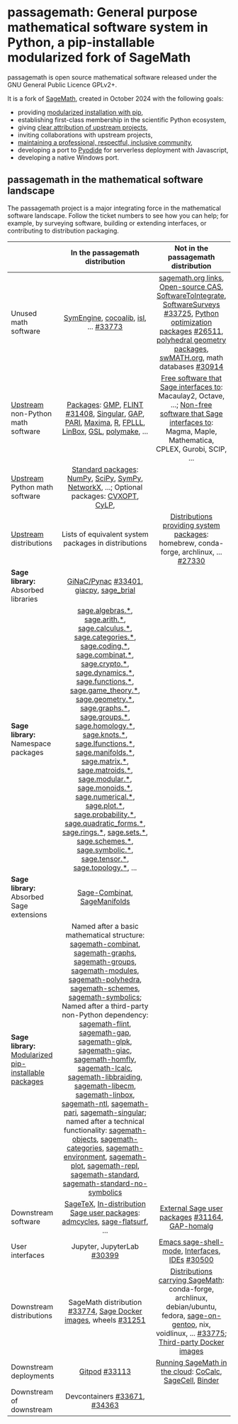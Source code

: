 passagemath: General purpose mathematical software system in Python, a pip-installable modularized fork of SageMath
===================================================================================================================

passagemath is open source mathematical software released under the GNU General Public
Licence GPLv2+.

It is a fork of [SageMath](https://www.sagemath.org/), created in October 2024 with the following goals:

* providing [modularized installation with pip](https://github.com/sagemath/sage/issues/29705),
* establishing first-class membership in the scientific Python ecosystem,
* giving [clear attribution of upstream projects](https://groups.google.com/g/sage-devel/c/6HO1HEtL1Fs/m/G002rPGpAAAJ),
* inviting collaborations with upstream projects,
* [maintaining a professional, respectful, inclusive community](https://groups.google.com/g/sage-devel/c/xBzaINHWwUQ),
* developing a port to [Pyodide](https://pyodide.org/en/stable/) for serverless deployment with Javascript,
* developing a native Windows port.

passagemath in the mathematical software landscape
--------------------------------------------------

The passagemath project is a major integrating force in the mathematical software landscape. Follow the ticket numbers to see how you can help; for example, by surveying software, building or extending interfaces, or contributing to distribution packaging.

|                                    | **In the passagemath distribution**         | Not in the passagemath distribution |
|------------------------------------|:------------------------------------------:|:----------------------------------:|
|Unused math software              | [SymEngine](https://doc.sagemath.org/html/en/reference/spkg/symengine.html), [cocoalib](https://doc.sagemath.org/html/en/reference/spkg/cocoalib.html), [isl](https://doc.sagemath.org/html/en/reference/spkg/isl.html), ... [#33773](https://github.com/sagemath/sage/issues/33773)                 | [sagemath.org links](https://www.sagemath.org/links.html), [Open-source CAS](https://wiki.sagemath.org/OSCAS), [SoftwareToIntegrate](https://wiki.sagemath.org/devel/SoftwareToIntegrate), [SoftwareSurveys](https://wiki.sagemath.org/devel/SoftwareSurveys) [#33725](https://github.com/sagemath/sage/issues/33725), [Python optimization packages](https://github.com/sagemath/sage/issues/26511) [#26511](https://github.com/sagemath/sage/issues/26511), [polyhedral geometry packages](https://wiki.sagemath.org/OptiPolyGeom), [swMATH.org](https://swmath.org/), math databases [#30914](https://github.com/sagemath/sage/issues/30914)
|[Upstream](Upstream) non-Python math software |[Packages](https://doc.sagemath.org/html/en/reference/spkg/): [GMP](https://doc.sagemath.org/html/en/reference/spkg/gmp.html), [FLINT](https://doc.sagemath.org/html/en/reference/spkg/flint.html) [#31408](https://github.com/sagemath/sage/issues/31408), [Singular](https://doc.sagemath.org/html/en/reference/spkg/singular.html), [GAP](https://doc.sagemath.org/html/en/reference/spkg/gap.html), [PARI](https://doc.sagemath.org/html/en/reference/spkg/pari.html), [Maxima](https://doc.sagemath.org/html/en/reference/spkg/maxima.html), [R](https://doc.sagemath.org/html/en/reference/spkg/r.html), [FPLLL](https://doc.sagemath.org/html/en/reference/spkg/fplll.html), [LinBox](https://doc.sagemath.org/html/en/reference/spkg/linbox.html), [GSL](https://doc.sagemath.org/html/en/reference/spkg/gsl.html),  [polymake](https://doc.sagemath.org/html/en/reference/spkg/polymake.html), ... | [Free software that Sage interfaces to](https://wiki.sagemath.org/Interfaces#Interfaces_to_other_software_in_SageMath): Macaulay2, Octave, ...; [Non-free software that Sage interfaces to](https://wiki.sagemath.org/Interfaces#Interfaces_to_other_software_in_SageMath): Magma, Maple, Mathematica, CPLEX, Gurobi, SCIP, ...
|[Upstream](Upstream) Python math software     |[Standard packages](https://doc.sagemath.org/html/en/reference/spkg/): [NumPy](https://doc.sagemath.org/html/en/reference/spkg/numpy.html), [SciPy](https://doc.sagemath.org/html/en/reference/spkg/scipy.html), [SymPy](https://doc.sagemath.org/html/en/reference/spkg/sympy.html), [NetworkX](https://doc.sagemath.org/html/en/reference/spkg/networkx.html), ...; Optional packages: [CVXOPT](https://doc.sagemath.org/html/en/reference/spkg/cvxopt.html), [CyLP](https://doc.sagemath.org/html/en/reference/spkg/cylp.html), 
|[Upstream](Upstream) distributions            | Lists of equivalent system packages in distributions | [Distributions providing system packages](https://wiki.sagemath.org/ReleaseTours/sage-9.1#Portability_improvements.2C_increased_use_of_system_packages): homebrew, conda-forge, archlinux, ... [#27330](https://github.com/sagemath/sage/issues/27330)
| **Sage library:** Absorbed libraries | [GiNaC/Pynac](https://github.com/sagemath/sage/issues/32386) [#33401](https://github.com/sagemath/sage/issues/33401), [giacpy](https://github.com/sagemath/sage/issues/29171), [sage_brial](https://github.com/sagemath/sage/issues/30332) |    |
| **Sage library:** Namespace packages | [sage.algebras.*](https://github.com/sagemath/sage/tree/develop/src/sage/algebras), [sage.arith.*](https://github.com/sagemath/sage/tree/develop/src/sage/arith), [sage.calculus.*](https://github.com/sagemath/sage/tree/develop/src/sage/calculus), [sage.categories.*](https://github.com/sagemath/sage/tree/develop/src/sage/categories), [sage.coding.*](https://github.com/sagemath/sage/tree/develop/src/sage/coding), [sage.combinat.*](https://github.com/sagemath/sage/tree/develop/src/sage/combinat),  [sage.crypto.*](https://github.com/sagemath/sage/tree/develop/src/sage/crypto), [sage.dynamics.*](https://github.com/sagemath/sage/tree/develop/src/sage/dynamics), [sage.functions.*](https://github.com/sagemath/sage/tree/develop/src/sage/functions), [sage.game_theory.*](https://github.com/sagemath/sage/tree/develop/src/sage/game_theory), [sage.geometry.*](https://github.com/sagemath/sage/tree/develop/src/sage/geometry), [sage.graphs.*](https://github.com/sagemath/sage/tree/develop/src/sage/graphs), [sage.groups.*](https://github.com/sagemath/sage/tree/develop/src/sage/groups), [sage.homology.*](https://github.com/sagemath/sage/tree/develop/src/sage/homology), [sage.knots.*](https://github.com/sagemath/sage/tree/develop/src/sage/knots), [sage.lfunctions.*](https://github.com/sagemath/sage/tree/develop/src/sage/lfunctions), [sage.manifolds.*](https://github.com/sagemath/sage/tree/develop/src/sage/manifolds), [sage.matrix.*](https://github.com/sagemath/sage/tree/develop/src/sage/matrix),  [sage.matroids.*](https://github.com/sagemath/sage/tree/develop/src/sage/matroids), [sage.modular.*](https://github.com/sagemath/sage/tree/develop/src/sage/modular), [sage.monoids.*](https://github.com/sagemath/sage/tree/develop/src/sage/monoids), [sage.numerical.*](https://github.com/sagemath/sage/tree/develop/src/sage/numerical), [sage.plot.*](https://github.com/sagemath/sage/tree/develop/src/sage/plot), [sage.probability.*](https://github.com/sagemath/sage/tree/develop/src/sage/probability), [sage.quadratic_forms.*](https://github.com/sagemath/sage/tree/develop/src/sage/quadratic_forms), [sage.rings.*](https://github.com/sagemath/sage/tree/develop/src/sage/rings), [sage.sets.*](https://github.com/sagemath/sage/tree/develop/src/sage/sets), [sage.schemes.*](https://github.com/sagemath/sage/tree/develop/src/sage/schemes), [sage.symbolic.*](https://github.com/sagemath/sage/tree/develop/src/sage/symbolic), [sage.tensor.*](https://github.com/sagemath/sage/tree/develop/src/sage/tensor), [sage.topology.*](https://github.com/sagemath/sage/tree/develop/src/sage/topology), ...
| **Sage library:** Absorbed Sage extensions| [Sage-Combinat](https://wiki.sagemath.org/combinat), [SageManifolds](https://sagemanifolds.obspm.fr/) | |
| **Sage library:** [Modularized pip-installable packages](https://github.com/sagemath/sage/issues/29705) | Named after a basic mathematical structure: [sagemath-combinat](https://github.com/mkoeppe/sage/tree/t/32432/modularization_of_sagelib__break_out_a_separate_package_sagemath_polyhedra/pkgs/sagemath-combinat), [sagemath-graphs](https://github.com/mkoeppe/sage/tree/t/32432/modularization_of_sagelib__break_out_a_separate_package_sagemath_polyhedra/pkgs/sagemath-graphs), [sagemath-groups](https://github.com/mkoeppe/sage/tree/t/32432/modularization_of_sagelib__break_out_a_separate_package_sagemath_polyhedra/pkgs/sagemath-groups), [sagemath-modules](https://github.com/mkoeppe/sage/tree/t/32432/modularization_of_sagelib__break_out_a_separate_package_sagemath_polyhedra/pkgs/sagemath-modules), [sagemath-polyhedra](https://github.com/mkoeppe/sage/tree/t/32432/modularization_of_sagelib__break_out_a_separate_package_sagemath_polyhedra/pkgs/sagemath-polyhedra), [sagemath-schemes](https://github.com/mkoeppe/sage/tree/t/32432/modularization_of_sagelib__break_out_a_separate_package_sagemath_polyhedra/pkgs/sagemath-schemes), [sagemath-symbolics](https://github.com/mkoeppe/sage/tree/t/32432/modularization_of_sagelib__break_out_a_separate_package_sagemath_polyhedra/pkgs/sagemath-symbolics); Named after a third-party non-Python dependency: [sagemath-flint](https://github.com/mkoeppe/sage/tree/t/32432/modularization_of_sagelib__break_out_a_separate_package_sagemath_polyhedra/pkgs/sagemath-flint),  [sagemath-gap](https://github.com/mkoeppe/sage/tree/t/32432/modularization_of_sagelib__break_out_a_separate_package_sagemath_polyhedra/pkgs/sagemath-gap), [sagemath-glpk](https://github.com/mkoeppe/sage/tree/t/32432/modularization_of_sagelib__break_out_a_separate_package_sagemath_polyhedra/pkgs/sagemath-glpk), [sagemath-giac](https://github.com/mkoeppe/sage/tree/t/32432/modularization_of_sagelib__break_out_a_separate_package_sagemath_polyhedra/pkgs/sagemath-giac), [sagemath-homfly](https://github.com/mkoeppe/sage/tree/t/32432/modularization_of_sagelib__break_out_a_separate_package_sagemath_polyhedra/pkgs/sagemath-homfly), [sagemath-lcalc](https://github.com/mkoeppe/sage/tree/t/32432/modularization_of_sagelib__break_out_a_separate_package_sagemath_polyhedra/pkgs/sagemath-lcalc), [sagemath-libbraiding](https://github.com/mkoeppe/sage/tree/t/32432/modularization_of_sagelib__break_out_a_separate_package_sagemath_polyhedra/pkgs/sagemath-libbraiding), [sagemath-libecm](https://github.com/mkoeppe/sage/tree/t/32432/modularization_of_sagelib__break_out_a_separate_package_sagemath_polyhedra/pkgs/sagemath-libecm), [sagemath-linbox](https://github.com/mkoeppe/sage/tree/t/32432/modularization_of_sagelib__break_out_a_separate_package_sagemath_polyhedra/pkgs/sagemath-linbox), [sagemath-ntl](https://github.com/mkoeppe/sage/tree/t/32432/modularization_of_sagelib__break_out_a_separate_package_sagemath_polyhedra/pkgs/sagemath-ntl), [sagemath-pari](https://github.com/mkoeppe/sage/tree/t/32432/modularization_of_sagelib__break_out_a_separate_package_sagemath_polyhedra/pkgs/sagemath-pari), [sagemath-singular](https://github.com/mkoeppe/sage/tree/t/32432/modularization_of_sagelib__break_out_a_separate_package_sagemath_polyhedra/pkgs/sagemath-singular); named after a technical functionality: [sagemath-objects](https://github.com/mkoeppe/sage/tree/t/32432/modularization_of_sagelib__break_out_a_separate_package_sagemath_polyhedra/pkgs/sagemath-objects), [sagemath-categories](https://github.com/mkoeppe/sage/tree/t/32432/modularization_of_sagelib__break_out_a_separate_package_sagemath_polyhedra/pkgs/sagemath-categories), [sagemath-environment](https://github.com/mkoeppe/sage/tree/t/32432/modularization_of_sagelib__break_out_a_separate_package_sagemath_polyhedra/pkgs/sagemath-environment), [sagemath-plot](https://github.com/mkoeppe/sage/tree/t/32432/modularization_of_sagelib__break_out_a_separate_package_sagemath_polyhedra/pkgs/sagemath-plot), [sagemath-repl](https://github.com/mkoeppe/sage/tree/t/32432/modularization_of_sagelib__break_out_a_separate_package_sagemath_polyhedra/pkgs/sagemath-repl), [sagemath-standard](https://github.com/mkoeppe/sage/tree/t/32432/modularization_of_sagelib__break_out_a_separate_package_sagemath_polyhedra/pkgs/sagemath-standard), [sagemath-standard-no-symbolics](https://github.com/mkoeppe/sage/tree/t/32432/modularization_of_sagelib__break_out_a_separate_package_sagemath_polyhedra/pkgs/sagemath-standard-no-symbolics)
|Downstream software               | [SageTeX](https://doc.sagemath.org/html/en/reference/spkg/sagetex), [In-distribution Sage user packages](https://github.com/sagemath/sage/issues/31164): [admcycles](https://doc.sagemath.org/html/en/reference/spkg/admcycles), [sage-flatsurf](https://doc.sagemath.org/html/en/reference/spkg/sage_flatsurf), ...     | [External Sage user packages](https://wiki.sagemath.org/SageMathExternalPackages) [#31164](https://github.com/sagemath/sage/issues/31164), [GAP-homalg](https://wiki.sagemath.org/Interfaces#Interfaces_to_SageMath_in_other_software)
|User interfaces                   | Jupyter, JupyterLab [#30399](https://github.com/sagemath/sage/issues/30399)            | [Emacs sage-shell-mode](https://wiki.sagemath.org/Emacs), [Interfaces](https://wiki.sagemath.org/Interfaces#Interfaces_to_SageMath_in_other_software), [IDEs](https://github.com/sagemath/sage/issues/30500) [#30500](https://github.com/sagemath/sage/issues/30500)
|Downstream distributions          | SageMath distribution [#33774](https://github.com/sagemath/sage/issues/33774), [Sage Docker images](https://github.com/sagemath/trac_to_gh/wiki/Distribution#Docker-images), wheels [#31251](https://github.com/sagemath/sage/issues/31251)  | [Distributions carrying SageMath](Distribution#Packagemanagers): conda-forge, archlinux, debian/ubuntu, fedora, [sage-on-gentoo](https://github.com/cschwan/sage-on-gentoo), nix, voidlinux, ... [#33775](https://github.com/sagemath/sage/issues/33775); [Third-party Docker images](https://github.com/sagemath/trac_to_gh/wiki/Distribution#Docker-images)
|Downstream deployments            | [Gitpod](https://github.com/sagemath/trac_to_gh/wiki/ReleaseTours-sage-9.6#Sage-development-in-the-cloud-with-Gitpod) [#33113](https://github.com/sagemath/sage/issues/33113) | [Running SageMath in the cloud](https://doc.sagemath.org/html/en/installation/): [CoCalc](https://cocalc.com/?utm_source=trac.sagemath.org), [SageCell](https://sagecell.sagemath.org/), [Binder](https://github.com/sagemath/sage-binder-env)
|Downstream of downstream          | Devcontainers [#33671](https://github.com/sagemath/sage/issues/33671), [#34363](https://github.com/sagemath/sage/issues/34363)

